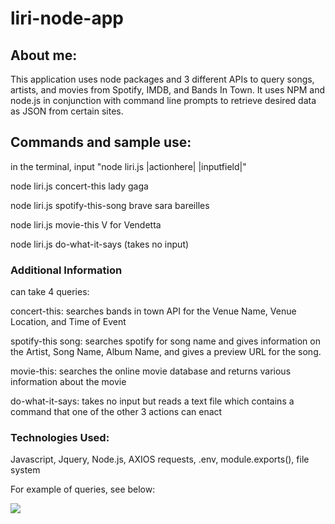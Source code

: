 # liri-node-app

## About me:

This application uses node packages and 3 different APIs to query songs, artists, and movies from Spotify, IMDB, and Bands In Town. It uses NPM and node.js in conjunction with command line prompts to retrieve desired data as JSON from certain sites.

## Commands and sample use:
in the terminal, input "node liri.js |actionhere| |inputfield|"

node liri.js concert-this lady gaga

node liri.js spotify-this-song brave sara bareilles

node liri.js movie-this V for Vendetta

node liri.js do-what-it-says (takes no input)

### Additional Information
<actionhere> can take 4 queries:
  
concert-this: searches bands in town API for the Venue Name, Venue Location, and Time of Event

spotify-this song: searches spotify for song name and gives information on the Artist, Song Name, Album Name, and gives a preview URL for the song.

movie-this: searches the online movie database and returns various information about the movie

do-what-it-says: takes no input but reads a text file which contains a command that one of the other 3 actions can enact

### Technologies Used:
Javascript, Jquery, Node.js, AXIOS requests, .env, module.exports(), file system

For example of queries, see below:

![](https://imgur.com/a/6FD71rU)
